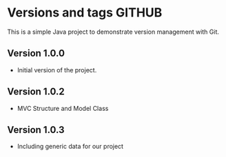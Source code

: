 # Versions and tags GITHUB
This is a simple Java project to demonstrate version management with Git.

## Version 1.0.0
- Initial version of the project.

## Version 1.0.2
- MVC Structure and Model Class
## Version 1.0.3
- Including generic data for our project